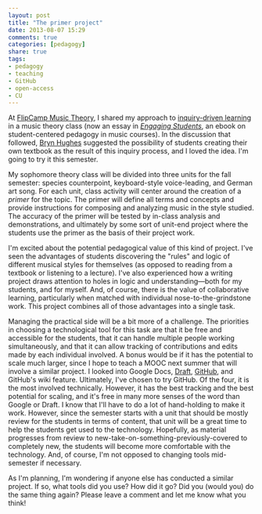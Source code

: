 ```yaml
---
layout: post
title: "The primer project"
date: 2013-08-07 15:29
comments: true
categories: [pedagogy]
share: true
tags:
- pedagogy
- teaching
- GitHub
- open-access
- CU
---
```


At [FlipCamp Music Theory](http://flipcampmt.wordpress.com), I shared my approach to [inquiry-driven learning](2013/01/species-counterpoint-twitter-inquiry-based-learning-and-the-inverted-class/) in a music theory class (now an essay in [*Engaging Students*](http://www.flipcamp.org/engagingstudents/shafferpt3.html), an ebook on student-centered pedagogy in music courses). In the discussion that followed, [Bryn Hughes](http://www.brynhughes.org) suggested the possibility of students creating their own textbook as the result of this inquiry process, and I loved the idea. I'm going to try it this semester.

My sophomore theory class will be divided into three units for the fall semester: species counterpoint, keyboard-style voice-leading, and German art song. For each unit, class activity will center around the creation of a *primer* for the topic. The primer will define all terms and concepts and provide instructions for composing and analyzing music in the style studied. The accuracy of the primer will be tested by in-class analysis and demonstrations, and ultimately by some sort of unit-end project where the students use the primer as the basis of their project work.

I'm excited about the potential pedagogical value of this kind of project. I've seen the advantages of students discovering the "rules" and logic of different musical styles for themselves (as opposed to reading from a textbook or listening to a lecture). I've also experienced how a writing project draws attention to holes in logic and understanding—both for my students, and for myself. And, of course, there is the value of collaborative learning, particularly when matched with individual nose-to-the-grindstone work. This project combines all of those advantages into a single task.

Managing the practical side will be a bit more of a challenge. The priorities in choosing a technological tool for this task are that it be free and accessible for the students, that it can handle multiple people working simultaneously, and that it can allow tracking of contributions and edits made by each individual involved. A bonus would be if it has the potential to scale much larger, since I hope to teach a MOOC next summer that will involve a similar project. I looked into Google Docs, [Draft](http://draftin.com), [GitHub](http://github.com), and GitHub's wiki feature. Ultimately, I've chosen to try GitHub. Of the four, it is the most involved technically. However, it has the best tracking and the best potential for scaling, and it's free in many more senses of the word than Google or Draft. I know that I'll have to do a lot of hand-holding to make it work. However, since the semester starts with a unit that should be mostly review for the students in terms of content, that unit will be a great time to help the students get used to the technology. Hopefully, as material progresses from review to new-take-on-something-previously-covered to completely new, the students will become more comfortable with the technology. And, of course, I'm not opposed to changing tools mid-semester if necessary.

As I'm planning, I'm wondering if anyone else has conducted a similar project. If so, what tools did you use? How did it go? Did you (would you) do the same thing again? Please leave a comment and let me know what you think!
